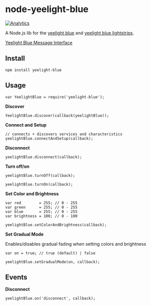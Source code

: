 node-yeelight-blue
==================

[![Analytics](https://ga-beacon.appspot.com/UA-56089547-1/sandeepmistry/node-yeelight-blue?pixel)](https://github.com/igrigorik/ga-beacon)

A Node.js lib for the [yeelight blue](http://www.yeelight.com/en_US/product/yeelight-blue) and [yeelight blue lightstrips](https://www.yeelight.com.au/yeelight-blue-lightstrips).

[Yeelight Blue Message Interface](http://www.yeelight.com/download/yeelight_blue_message_interface_v1.0.pdf)


Install
-------

    npm install yeelight-blue

Usage
-----

    var YeelightBlue = require('yeelight-blue');

__Discover__

    YeelightBlue.discover(callback(yeelightBlue));

__Connect and Setup__

    // connects + discovers services and characteristics
    yeelightBlue.connectAndSetup(callback);

__Disconnect__

    yeelightBlue.disconnect(callback);

__Turn off/on__

    yeelightBlue.turnOff(callback);

    yeelightBlue.turnOn(callback);

__Set Color and Brightness__

    var red        = 255; // 0 - 255
    var green      = 255; // 0 - 255
    var blue       = 255; // 0 - 255
    var brightness = 100; // 0 - 100

    yeelightBlue.setColorAndBrightness(callback);

__Set Gradual Mode__

Enables/disables gradual fading when setting colors and brightness

    var on = true; // true (default) | false

    yeelightBlue.setGradualMode(on, callback);

Events
------

__Disconnect__

    yeelightBlue.on('disconnect', callback);
